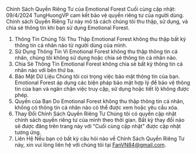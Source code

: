 Chính Sách Quyền Riêng Tư của Emotional Forest
Cuối cùng cập nhật: 09/4/2024
TungHuongVP cam kết bảo vệ quyền riêng tư của người dùng. Chính sách Quyền Riêng Tư này mô tả cách chúng tôi thu thập, sử dụng, và chia sẻ thông tin khi bạn sử dụng Emotional Forest.
1. Thông Tin Chúng Tôi Thu Thập
Emotional Forest không thu thập bất kỳ thông tin cá nhân nào từ người dùng của mình.
2. Sử Dụng Thông Tin
Vì Emotional Forest không thu thập thông tin cá nhân, chúng tôi không sử dụng hoặc chia sẻ thông tin cá nhân nào.
3. Chia Sẻ Thông Tin
Emotional Forest không chia sẻ bất kỳ thông tin cá nhân nào với bên thứ ba.
4. Bảo Mật Dữ Liệu
Chúng tôi coi trọng việc bảo mật thông tin của bạn. Emotional Forest áp dụng các biện pháp bảo mật hợp lý để bảo vệ thông tin của bạn và ngăn chặn việc truy cập, sử dụng hoặc tiết lộ không được phép.
5. Quyền của Bạn
Do Emotional Forest không thu thập thông tin cá nhân, không có thông tin cá nhân nào có thể được xem hoặc yêu cầu xóa.
6. Thay Đổi Chính Sách Quyền Riêng Tư
Chúng tôi có quyền cập nhật chính sách quyền riêng tư của mình theo thời gian. Bất kỳ thay đổi nào sẽ được đăng trên trang này với "Cuối cùng cập nhật" được cập nhật tương ứng.
7. Liên Hệ
Nếu bạn có bất kỳ câu hỏi nào về Chính Sách Quyền Riêng Tư này, xin vui lòng liên hệ với chúng tôi tại FanVN84@gmail.com.


